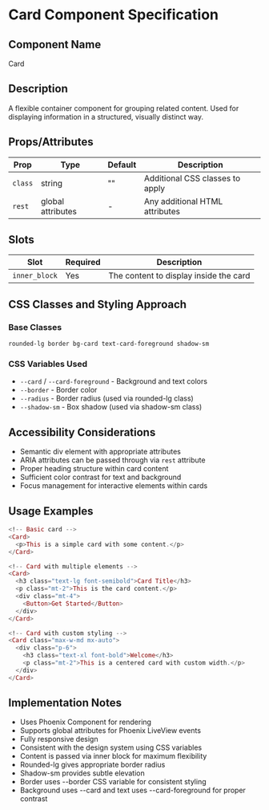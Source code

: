 # Card Component Specification

## Component Name
Card

## Description
A flexible container component for grouping related content. Used for displaying information in a structured, visually distinct way.

## Props/Attributes
| Prop | Type | Default | Description |
|------|------|---------|-------------|
| `class` | string | "" | Additional CSS classes to apply |
| `rest` | global attributes | - | Any additional HTML attributes |

## Slots
| Slot | Required | Description |
|------|----------|-------------|
| `inner_block` | Yes | The content to display inside the card |

## CSS Classes and Styling Approach
### Base Classes
```
rounded-lg border bg-card text-card-foreground shadow-sm
```

### CSS Variables Used
- `--card` / `--card-foreground` - Background and text colors
- `--border` - Border color
- `--radius` - Border radius (used via rounded-lg class)
- `--shadow-sm` - Box shadow (used via shadow-sm class)

## Accessibility Considerations
- Semantic div element with appropriate attributes
- ARIA attributes can be passed through via `rest` attribute
- Proper heading structure within card content
- Sufficient color contrast for text and background
- Focus management for interactive elements within cards

## Usage Examples
```heex
<!-- Basic card -->
<Card>
  <p>This is a simple card with some content.</p>
</Card>

<!-- Card with multiple elements -->
<Card>
  <h3 class="text-lg font-semibold">Card Title</h3>
  <p class="mt-2">This is the card content.</p>
  <div class="mt-4">
    <Button>Get Started</Button>
  </div>
</Card>

<!-- Card with custom styling -->
<Card class="max-w-md mx-auto">
  <div class="p-6">
    <h3 class="text-xl font-bold">Welcome</h3>
    <p class="mt-2">This is a centered card with custom width.</p>
  </div>
</Card>
```

## Implementation Notes
- Uses Phoenix Component for rendering
- Supports global attributes for Phoenix LiveView events
- Fully responsive design
- Consistent with the design system using CSS variables
- Content is passed via inner block for maximum flexibility
- Rounded-lg gives appropriate border radius
- Shadow-sm provides subtle elevation
- Border uses --border CSS variable for consistent styling
- Background uses --card and text uses --card-foreground for proper contrast